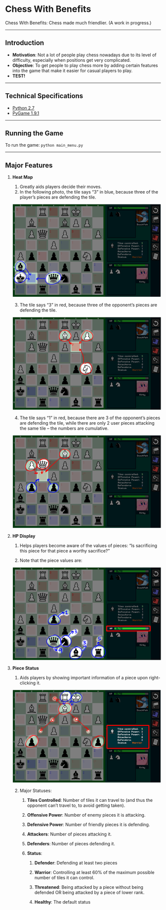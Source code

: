 # Chess With Benefits 

Chess With Benefits: Chess made much friendlier.
(A work in progress.)

-----------------------

## Introduction

- **Motivation**: Not a lot of people play chess nowadays due to its level of difficulty, especially when positions get very complicated.
- **Objective**: To get people to play chess more by adding certain features into the game that make it easier for casual players to play. 
- **TEST!**

-----------------------

## Technical Specifications

- [Python 2.7](https://www.python.org/ftp/python/2.7/python-2.7.amd64.msi)
- [PyGame 1.9.1](http://pygame.org/ftp/pygame-1.9.1.win32-py2.7.msi)

-----------------------

## Running the Game

To run the game: `python main_menu.py`

-----------------------

## Major Features

1. **Heat Map**

	1. Greatly aids players decide their moves.
	2. In the following photo, the tile says “3” in blue, because three of the player’s pieces are defending the tile.

	![heatmap-001](https://github.com/crentagon/chess-with-benefits/blob/master/res/heatmap-001.png)
	
	3. The tile says “3” in red, because three of the opponent’s pieces are defending the tile.

	![heatmap-002](https://github.com/crentagon/chess-with-benefits/blob/master/res/heatmap-002.png)

	4. The tile says “1” in red, because there are 3 of the opponent’s pieces are defending the tile, while there are only 2 user pieces attacking the same tile – the numbers are cumulative.

	![heatmap-003](https://github.com/crentagon/chess-with-benefits/blob/master/res/heatmap-003.png)

2. **HP Display**

	1. Helps players become aware of the values of pieces: “Is sacrificing this piece for that piece a worthy sacrifice?”

	2. Note that the piece values are:

	![piece-values-01](https://github.com/crentagon/chess-with-benefits/blob/master/res/piece-values-01.png)

3. **Piece Status**

	1. Aids players by showing important information of a piece upon right-clicking it.

	![piece-status-01](https://github.com/crentagon/chess-with-benefits/blob/master/res/piece-status-01.png)

	2. Major Statuses:

		1. **Tiles Controlled**: Number of tiles it can travel to (and thus the opponent can’t travel to, to avoid getting taken).

		2. **Offensive Power**: Number of enemy pieces it is attacking.

		3. **Defensive Power**: Number of friendly pieces it is defending.

		4. **Attackers**: Number of pieces attacking it.

		5. **Defenders**: Number of pieces defending it.

		6. **Status**:

			1. **Defender**: Defending at least two pieces
			
			2. **Warrior**: Controlling at least 60% of the maximum possible number of tiles it can control.
			
			3. **Threatened**: Being attacked by a piece without being defended OR being attacked by a piece of lower rank.

			4. **Healthy**: The default status
